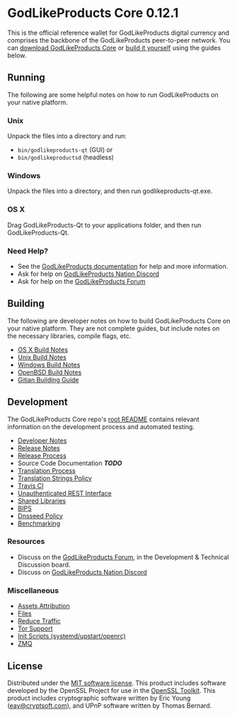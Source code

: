 GodLikeProducts Core 0.12.1
=====================

This is the official reference wallet for GodLikeProducts digital currency and comprises the backbone of the GodLikeProducts peer-to-peer network. You can [download GodLikeProducts Core](https://www.godlikeproducts.org/downloads/) or [build it yourself](#building) using the guides below.

Running
---------------------
The following are some helpful notes on how to run GodLikeProducts on your native platform.

### Unix

Unpack the files into a directory and run:

- `bin/godlikeproducts-qt` (GUI) or
- `bin/godlikeproductsd` (headless)

### Windows

Unpack the files into a directory, and then run godlikeproducts-qt.exe.

### OS X

Drag GodLikeProducts-Qt to your applications folder, and then run GodLikeProducts-Qt.

### Need Help?

* See the [GodLikeProducts documentation](https://dashpay.atlassian.net/wiki/display/DOC)
for help and more information.
* Ask for help on [GodLikeProducts Nation Discord](http://godlikeproductschat.org)
* Ask for help on the [GodLikeProducts Forum](https://godlikeproducts.org/forum)

Building
---------------------
The following are developer notes on how to build GodLikeProducts Core on your native platform. They are not complete guides, but include notes on the necessary libraries, compile flags, etc.

- [OS X Build Notes](build-osx.md)
- [Unix Build Notes](build-unix.md)
- [Windows Build Notes](build-windows.md)
- [OpenBSD Build Notes](build-openbsd.md)
- [Gitian Building Guide](gitian-building.md)

Development
---------------------
The GodLikeProducts Core repo's [root README](/README.md) contains relevant information on the development process and automated testing.

- [Developer Notes](developer-notes.md)
- [Release Notes](release-notes.md)
- [Release Process](release-process.md)
- Source Code Documentation ***TODO***
- [Translation Process](translation_process.md)
- [Translation Strings Policy](translation_strings_policy.md)
- [Travis CI](travis-ci.md)
- [Unauthenticated REST Interface](REST-interface.md)
- [Shared Libraries](shared-libraries.md)
- [BIPS](bips.md)
- [Dnsseed Policy](dnsseed-policy.md)
- [Benchmarking](benchmarking.md)

### Resources
* Discuss on the [GodLikeProducts Forum](https://godlikeproducts.org/forum), in the Development & Technical Discussion board.
* Discuss on [GodLikeProducts Nation Discord](http://godlikeproductschat.org)

### Miscellaneous
- [Assets Attribution](assets-attribution.md)
- [Files](files.md)
- [Reduce Traffic](reduce-traffic.md)
- [Tor Support](tor.md)
- [Init Scripts (systemd/upstart/openrc)](init.md)
- [ZMQ](zmq.md)

License
---------------------
Distributed under the [MIT software license](/COPYING).
This product includes software developed by the OpenSSL Project for use in the [OpenSSL Toolkit](https://www.openssl.org/). This product includes
cryptographic software written by Eric Young ([eay@cryptsoft.com](mailto:eay@cryptsoft.com)), and UPnP software written by Thomas Bernard.
